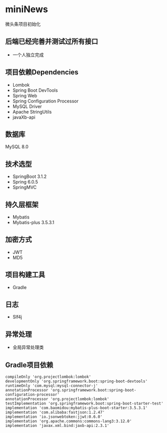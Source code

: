 # miniNews
微头条项目初始化
## 后端已经完善并测试过所有接口
- 一个人独立完成
## 项目依赖Dependencies
- Lombok
- Spring Boot DevTools
- Spring Web
- Spring Configuration Processor
- MySQL Driver
- Apache StringUtils
- javaXb-api
## 数据库
MySQL 8.0
## 技术选型
- SpringBoot 3.1.2
- Spring 6.0.5
- SpringMVC
## 持久层框架
- Mybatis
- Mybatis-plus 3.5.3.1
## 加密方式
- JWT
- MD5
## 项目构建工具
- Gradle
## 日志
- Slf4j
## 异常处理
- 全局异常处理类

## Gradle项目依赖
```implementation 'org.springframework.boot:spring-boot-starter-web'
compileOnly 'org.projectlombok:lombok'
developmentOnly 'org.springframework.boot:spring-boot-devtools'
runtimeOnly 'com.mysql:mysql-connector-j'
annotationProcessor 'org.springframework.boot:spring-boot-configuration-processor'
annotationProcessor 'org.projectlombok:lombok'
testImplementation 'org.springframework.boot:spring-boot-starter-test'
implementation 'com.baomidou:mybatis-plus-boot-starter:3.5.3.1'
implementation 'com.alibaba:fastjson:1.2.47'
implementation 'io.jsonwebtoken:jjwt:0.6.0'
implementation 'org.apache.commons:commons-lang3:3.12.0'
implementation 'javax.xml.bind:jaxb-api:2.3.1'
```
